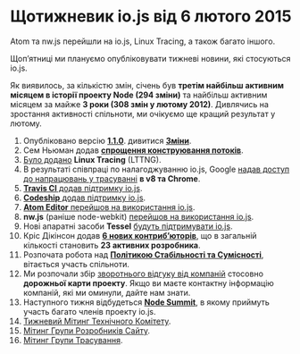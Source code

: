 # Щотижневик io.js від 6 лютого 2015 

Atom та nw.js перейшли на io.js, Linux Tracing, а також багато іншого.

Щоп’ятниці ми плануємо опубліковувати тижневі новини, які стосуються io.js.

Як виявилось, за кількістю змін, січень був **третім найбільш активним місяцем в історії проекту Node (294 зміни)** та найбільш активним місяцем за майже **3 роки (308 змін у лютому 2012)**. Дивлячись на зростання активності спільноти, ми очікуємо ще кращий результат у лютому.

1. Опубліковано версію **[1.1.0](https://iojs.org/dist/v1.1.0/)**. дивитися **[Зміни](https://github.com/iojs/io.js/blob/v1.x/CHANGELOG.md#2015-02-03-version-110-chrisdickinson)**.
2. Сем Ньюман додав **[спрощення конструювання потоків](https://github.com/iojs/io.js/commit/50daee7243a3f987e1a28d93c43f913471d6885a)**.
3. [Було додано](https://github.com/iojs/io.js/pull/702) **Linux Tracing** (LTTNG).
4. В результаті співпраці по налагоджуванню io.js, Google [надав доступ до напрацювань у трасуванні](https://github.com/iojs/io.js/issues/671#issuecomment-73191538) **в v8 та Chrome**.
5. [**Travis CI** додав підтримку io.js](http://docs.travis-ci.com/user/build-environment-updates/2015-02-03/).
6. [**Codeship** додав підтримку io.js](https://codeship.com/documentation/languages/nodejs/#iojs).
7. [**Atom Editor** перейшов на використання io.js](https://github.com/atom/atom/releases/tag/v0.177.0).
8. **nw.js** (раніше node-webkit) [перейшов на використання io.js](https://github.com/nwjs/nw.js/issues/2742).
9. Нові апаратні засоби **Tessel** [будуть підтримувати io.js](http://blog.technical.io/post/110115579867/upcoming-hardware-from-technical-machine).
10. Кріс Дікінсон додав [**6 нових контриб’юторів**](https://github.com/iojs/io.js/issues/680#issuecomment-73089691), що в загальній кількості становить **23 активних розробника**.
11. Розпочата робота над **[Політикою Стабільності та Сумісності](https://github.com/iojs/io.js/issues/725)**, вітається участь спільноти.
12. Ми розпочали збір [зворотнього відгуку від компаній](https://github.com/iojs/roadmap/issues/13) стосовно **дорожньої карти проекту**. Якщо ви маєте контактну інформацію компаній, які ми оминули, дайте нам знати.
13. Наступного тижня відбудеться [**Node Summit**](http://nodesummit.com/), в якому приймуть участь багато членів проекту io.js.
14. [Тижневий Мітинг Технічного Комітету](https://www.youtube.com/watch?v=IhXa2FmtBI4).
15. [Мітинг Групи Розробників Сайту](https://www.youtube.com/watch?v=SBJaXUA0lSY).
16. [Мітинг Групи Трасування](https://www.youtube.com/watch?v=Oar2yB5SPtA).